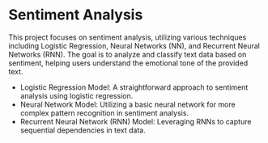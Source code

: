 # Sentiment Analysis

This project focuses on sentiment analysis, utilizing various techniques including Logistic Regression, Neural Networks (NN), and Recurrent Neural Networks (RNN). 
The goal is to analyze and classify text data based on sentiment, helping users understand the emotional tone of the provided text.

- Logistic Regression Model: A straightforward approach to sentiment analysis using logistic regression.
- Neural Network Model: Utilizing a basic neural network for more complex pattern recognition in sentiment analysis.
- Recurrent Neural Network (RNN) Model: Leveraging RNNs to capture sequential dependencies in text data.
